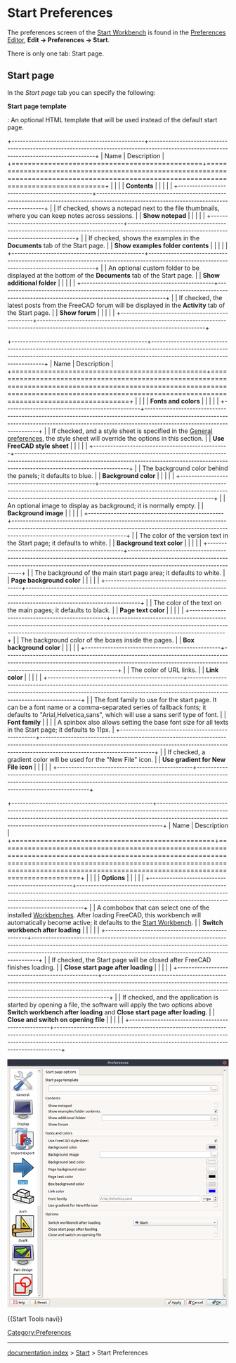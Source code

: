 # Start Preferences
The preferences screen of the [Start Workbench](Start_Workbench.md) is found in the [Preferences Editor](Preferences_Editor.md), **Edit → Preferences → Start**.

There is only one tab: Start page.

## Start page 

In the *Start page* tab you can specify the following:


**Start page template**

: An optional HTML template that will be used instead of the default start page.

+-----------------------------------------------+-----------------------------------------------------------------------------------------------------------------------------------------+
| Name                                          | Description                                                                                                                             |
+===============================================+=========================================================================================================================================+
|                                |                                                                                                                                         |
| **Contents**                         |                                                                                                                                         |
|                                            |                                                                                                                                         |
+-----------------------------------------------+-----------------------------------------------------------------------------------------------------------------------------------------+
|                                | If checked, shows a notepad next to the file thumbnails, where you can keep notes across sessions.                                      |
| **Show notepad**                  |                                                                                                                                         |
|                                            |                                                                                                                                         |
+-----------------------------------------------+-----------------------------------------------------------------------------------------------------------------------------------------+
|                                | If checked, shows the examples in the **Documents** tab of the Start page.                                       |
| **Show examples folder contents** |                                                                                                                                         |
|                                            |                                                                                                                                         |
+-----------------------------------------------+-----------------------------------------------------------------------------------------------------------------------------------------+
|                                | An optional custom folder to be displayed at the bottom of the **Documents** tab of the Start page.              |
| **Show additional folder**        |                                                                                                                                         |
|                                            |                                                                                                                                         |
+-----------------------------------------------+-----------------------------------------------------------------------------------------------------------------------------------------+
|                                | If checked, the latest posts from the FreeCAD forum will be displayed in the **Activity** tab of the Start page. |
| **Show forum**                    |                                                                                                                                         |
|                                            |                                                                                                                                         |
+-----------------------------------------------+-----------------------------------------------------------------------------------------------------------------------------------------+

+------------------------------------------------+----------------------------------------------------------------------------------------------------------------------------------------------------------------------------------------------------+
| Name                                           | Description                                                                                                                                                                                        |
+================================================+====================================================================================================================================================================================================+
|                                 |                                                                                                                                                                                                    |
| **Fonts and colors**                  |                                                                                                                                                                                                    |
|                                             |                                                                                                                                                                                                    |
+------------------------------------------------+----------------------------------------------------------------------------------------------------------------------------------------------------------------------------------------------------+
|                                 | If checked, and a style sheet is specified in the [General preferences](Preferences_Editor.md), the style sheet will override the options in this section.                                 |
| **Use FreeCAD style sheet**        |                                                                                                                                                                                                    |
|                                             |                                                                                                                                                                                                    |
+------------------------------------------------+----------------------------------------------------------------------------------------------------------------------------------------------------------------------------------------------------+
|                                 | The background color behind the panels; it defaults to blue.                                                                                                                                       |
| **Background color**               |                                                                                                                                                                                                    |
|                                             |                                                                                                                                                                                                    |
+------------------------------------------------+----------------------------------------------------------------------------------------------------------------------------------------------------------------------------------------------------+
|                                 | An optional image to display as background; it is normally empty.                                                                                                                                  |
| **Background image**               |                                                                                                                                                                                                    |
|                                             |                                                                                                                                                                                                    |
+------------------------------------------------+----------------------------------------------------------------------------------------------------------------------------------------------------------------------------------------------------+
|                                 | The color of the version text in the Start page; it defaults to white.                                                                                                                             |
| **Background text color**          |                                                                                                                                                                                                    |
|                                             |                                                                                                                                                                                                    |
+------------------------------------------------+----------------------------------------------------------------------------------------------------------------------------------------------------------------------------------------------------+
|                                 | The background of the main start page area; it defaults to white.                                                                                                                                  |
| **Page background color**          |                                                                                                                                                                                                    |
|                                             |                                                                                                                                                                                                    |
+------------------------------------------------+----------------------------------------------------------------------------------------------------------------------------------------------------------------------------------------------------+
|                                 | The color of the text on the main pages; it defaults to black.                                                                                                                                     |
| **Page text color**                |                                                                                                                                                                                                    |
|                                             |                                                                                                                                                                                                    |
+------------------------------------------------+----------------------------------------------------------------------------------------------------------------------------------------------------------------------------------------------------+
|                                 | The background color of the boxes inside the pages.                                                                                                                                                |
| **Box background color**           |                                                                                                                                                                                                    |
|                                             |                                                                                                                                                                                                    |
+------------------------------------------------+----------------------------------------------------------------------------------------------------------------------------------------------------------------------------------------------------+
|                                 | The color of URL links.                                                                                                                                                                            |
| **Link color**                     |                                                                                                                                                                                                    |
|                                             |                                                                                                                                                                                                    |
+------------------------------------------------+----------------------------------------------------------------------------------------------------------------------------------------------------------------------------------------------------+
|                                 | The font family to use for the start page. It can be a font name or a comma-separated series of fallback fonts; it defaults to \"Arial,Helvetica,sans\", which will use a sans serif type of font. |
| **Font family**                    |                                                                                                                                                                                                    |
|                                             | A spinbox also allows setting the base font size for all texts in the Start page; it defaults to 11px.                                                                                             |
+------------------------------------------------+----------------------------------------------------------------------------------------------------------------------------------------------------------------------------------------------------+
|                                 | If checked, a gradient color will be used for the \"New File\" icon.                                                                                                                               |
| **Use gradient for New File icon** |                                                                                                                                                                                                    |
|                                             |                                                                                                                                                                                                    |
+------------------------------------------------+----------------------------------------------------------------------------------------------------------------------------------------------------------------------------------------------------+

+--------------------------------------------------+--------------------------------------------------------------------------------------------------------------------------------------------------------------------------------------------------------------------------------------------+
| Name                                             | Description                                                                                                                                                                                                                                |
+==================================================+============================================================================================================================================================================================================================================+
|                                   |                                                                                                                                                                                                                                            |
| **Options**                             |                                                                                                                                                                                                                                            |
|                                               |                                                                                                                                                                                                                                            |
+--------------------------------------------------+--------------------------------------------------------------------------------------------------------------------------------------------------------------------------------------------------------------------------------------------+
|                                   | A combobox that can select one of the installed [Workbenches](Workbenches.md). After loading FreeCAD, this workbench will automatically become active; it defaults to the [Start Workbench](Start_Workbench.md).           |
| **Switch workbench after loading**   |                                                                                                                                                                                                                                            |
|                                               |                                                                                                                                                                                                                                            |
+--------------------------------------------------+--------------------------------------------------------------------------------------------------------------------------------------------------------------------------------------------------------------------------------------------+
|                                   | If checked, the Start page will be closed after FreeCAD finishes loading.                                                                                                                                                                  |
| **Close start page after loading**   |                                                                                                                                                                                                                                            |
|                                               |                                                                                                                                                                                                                                            |
+--------------------------------------------------+--------------------------------------------------------------------------------------------------------------------------------------------------------------------------------------------------------------------------------------------+
|                                   | If checked, and the application is started by opening a file, the software will apply the two options above **Switch workbench after loading** and **Close start page after loading**. |
| **Close and switch on opening file** |                                                                                                                                                                                                                                            |
|                                               |                                                                                                                                                                                                                                            |
+--------------------------------------------------+--------------------------------------------------------------------------------------------------------------------------------------------------------------------------------------------------------------------------------------------+

![](images/Preference_Start_Tab_01.png )

 {{Start Tools navi}} 

[Category:Preferences](Category:Preferences.md)

---
[documentation index](../README.md) > [Start](Start_Workbench.md) > Start Preferences
